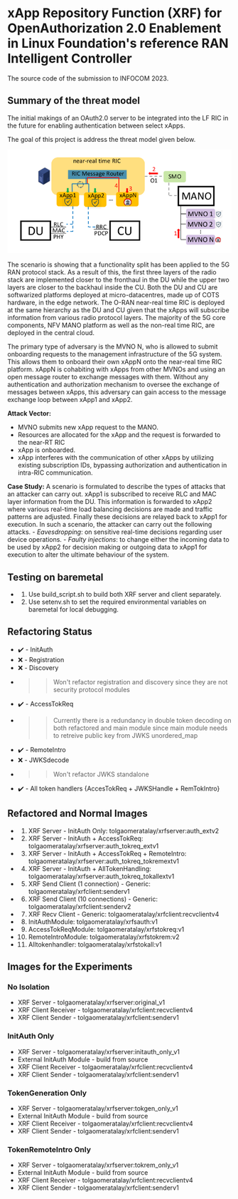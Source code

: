 # xApp Repository Function (XRF) for OpenAuthorization 2.0 Enablement in Linux Foundation's reference RAN Intelligent Controller
The source code of the submission to INFOCOM 2023.

## Summary of the threat model
The initial makings of an OAuth2.0 server to be integrated into the LF RIC in the future for enabling authentication between select xApps. 

The goal of this project is address the threat model given below.

![Alt text](thrmdlxrf.png?raw=true)

The scenario is showing that a functionality split has been applied to the 5G RAN protocol stack. As a result of this, the first three layers of the radio stack are implemented closer to the fronthaul in the DU while the upper two layers are closer to the backhaul inside the CU. Both the DU and CU are softwarized platforms deployed at micro-datacentres, made up of COTS hardware, in the edge network. The O-RAN near-real time RIC is deployed at the same hierarchy as the DU and CU given that the xApps will subscribe information from various radio protocol layers. The majority of the 5G core components, NFV MANO platform as well as the non-real time RIC, are deployed in the central cloud.  

The primary type of adversary is the MVNO N, who is allowed to submit onboarding requests to the management infrastructure of the 5G system. This allows them to onboard their own xAppN onto the near-real time RIC platform. xAppN is cohabiting with xApps from other MVNOs and using an open message router to exchange messages with them. Without any authentication and authorization mechanism to oversee the exchange of messages between xApps, this adversary can gain access to the message exchange loop between xApp1 and xApp2.

**Attack Vector:**
  - MVNO submits new xApp request to the MANO.
  - Resources are allocated for the xApp and the request is forwarded to the near-RT RIC
  - xApp is onboarded.
  - xApp interferes with the communication of other xApps by utilizing existing subscription IDs, bypassing authorization and authentication in intra-RIC communication. 

**Case Study:**
A scenario is formulated to describe the types of attacks that an attacker can carry out. xApp1 is subscribed to receive RLC and MAC layer information from the DU. This information is forwarded to xApp2 where various real-time load balancing decisions are made and traffic patterns are adjusted. Finally these decisions are relayed back to xApp1 for execution. In such a scenario, the attacker can carry out the following attacks.
    - *Eavesdropping*: on sensitive real-time decisions regarding user device operations. 
    - *Faulty injections*: to change either the incoming data to be used by xApp2 for decision making or outgoing data to xApp1 for execution to alter the ultimate behaviour of the system. 
    
## Testing on baremetal
- 1) Use build_script.sh to build both XRF server and client separately.
- 2) Use setenv.sh to set the required environmental variables on baremetal for local debugging.

## Refactoring Status
 - :heavy_check_mark: - InitAuth
 - :x: - Registration
 - :x: - Discovery
 - >> Won't refactor registration and discovery since they are not security protocol modules
 - :heavy_check_mark: - AccessTokReq
 - >> Currently there is a redundancy in double token decoding on both refactored and main module since main module needs to retreive public key from JWKS unordered_map
 - :heavy_check_mark: - RemoteIntro
 - :x: - JWKSdecode
 - >> Won't refactor JWKS standalone
 - :heavy_check_mark: - All token handlers {AccesTokReq + JWKSHandle + RemTokIntro}
## Refactored and Normal Images
- 1) XRF Server - InitAuth Only: tolgaomeratalay/xrfserver:auth_extv2
- 2) XRF Server - InitAuth + AccessTokReq: tolgaomeratalay/xrfserver:auth_tokreq_extv1
- 3) XRF Server - InitAuth + AccessTokReq + RemoteIntro: tolgaomeratalay/xrfserver:auth_tokreq_tokremextv1
- 4) XRF Server - InitAuth + AllTokenHandling: tolgaomeratalay/xrfserver:auth_tokreq_tokallextv1
- 5) XRF Send Client (1 connection) - Generic: tolgaomeratalay/xrfclient:senderv1
- 6) XRF Send Client (10 connections) - Generic: tolgaomeratalay/xrfclient:senderv2
- 7) XRF Recv Client - Generic: tolgaomeratalay/xrfclient:recvclientv4
- 8) InitAuthModule: tolgaomeratalay/xrfsauth:v1
- 9) AccessTokReqModule: tolgaomeratalay/xrfstokreq:v1
- 10) RemoteIntroModule: tolgaomeratalay/xrfstokrem:v2
- 11) Alltokenhandler: tolgaomeratalay/xrfstokall:v1

## Images for the Experiments
### No Isolation
- XRF Server - tolgaomeratalay/xrfserver:original_v1
- XRF Client Receiver - tolgaomeratalay/xrfclient:recvclientv4
- XRF Client Sender - tolgaomeratalay/xrfclient:senderv1
### InitAuth Only
- XRF Server - tolgaomeratalay/xrfserver:initauth_only_v1
- External InitAuth Module - build from source
- XRF Client Receiver - tolgaomeratalay/xrfclient:recvclientv4
- XRF Client Sender - tolgaomeratalay/xrfclient:senderv1
### TokenGeneration Only
- XRF Server - tolgaomeratalay/xrfserver:tokgen_only_v1
- External InitAuth Module - build from source
- XRF Client Receiver - tolgaomeratalay/xrfclient:recvclientv4
- XRF Client Sender - tolgaomeratalay/xrfclient:senderv1
### TokenRemoteIntro Only
- XRF Server - tolgaomeratalay/xrfserver:tokrem_only_v1
- External InitAuth Module - build from source
- XRF Client Receiver - tolgaomeratalay/xrfclient:recvclientv4
- XRF Client Sender - tolgaomeratalay/xrfclient:senderv1

